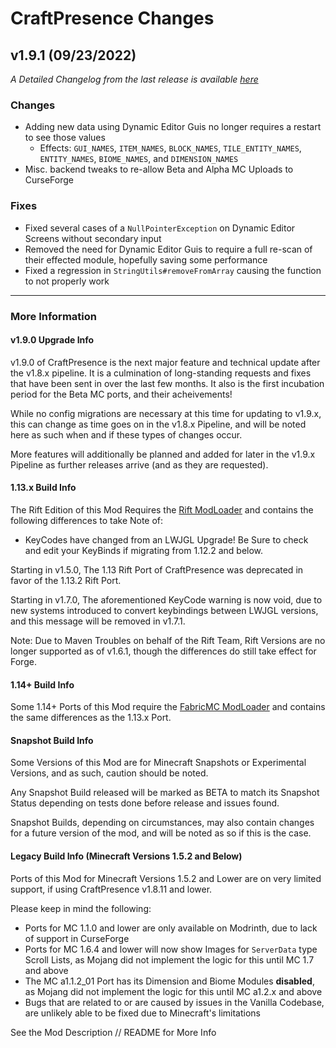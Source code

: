 # CraftPresence Changes

## v1.9.1 (09/23/2022)

_A Detailed Changelog from the last release is
available [here](https://gitlab.com/CDAGaming/CraftPresence/-/compare/release%2Fv1.9.0...release%2Fv1.9.1)_

### Changes

* Adding new data using Dynamic Editor Guis no longer requires a restart to see those values
    * Effects: `GUI_NAMES`, `ITEM_NAMES`, `BLOCK_NAMES`, `TILE_ENTITY_NAMES`, `ENTITY_NAMES`, `BIOME_NAMES`,
      and `DIMENSION_NAMES`
* Misc. backend tweaks to re-allow Beta and Alpha MC Uploads to CurseForge

### Fixes

* Fixed several cases of a `NullPointerException` on Dynamic Editor Screens without secondary input
* Removed the need for Dynamic Editor Guis to require a full re-scan of their effected module, hopefully saving some
  performance
* Fixed a regression in `StringUtils#removeFromArray` causing the function to not properly work

___

### More Information

#### v1.9.0 Upgrade Info

v1.9.0 of CraftPresence is the next major feature and technical update after the v1.8.x pipeline.
It is a culmination of long-standing requests and fixes that have been sent in over the last few months.
It also is the first incubation period for the Beta MC ports, and their acheivements!

While no config migrations are necessary at this time for updating to v1.9.x, this can change as time goes on in the
v1.8.x Pipeline, and will be noted here as such when and if these types of changes occur.

More features will additionally be planned and added for later in the v1.9.x Pipeline as further releases arrive (and as
they are requested).

#### 1.13.x Build Info

The Rift Edition of this Mod Requires the [Rift ModLoader](https://www.curseforge.com/minecraft/mc-mods/rift) and
contains the following differences to take Note of:

* KeyCodes have changed from an LWJGL Upgrade! Be Sure to check and edit your KeyBinds if migrating from 1.12.2 and
  below.

Starting in v1.5.0, The 1.13 Rift Port of CraftPresence was deprecated in favor of the 1.13.2 Rift Port.

Starting in v1.7.0, The aforementioned KeyCode warning is now void, due to new systems introduced to convert keybindings
between LWJGL versions, and this message will be removed in v1.7.1.

Note: Due to Maven Troubles on behalf of the Rift Team, Rift Versions are no longer supported as of v1.6.1, though the
differences do still take effect for Forge.

#### 1.14+ Build Info

Some 1.14+ Ports of this Mod require the [FabricMC ModLoader](https://www.curseforge.com/minecraft/mc-mods/fabric-api)
and contains the same differences as the 1.13.x Port.

#### Snapshot Build Info

Some Versions of this Mod are for Minecraft Snapshots or Experimental Versions, and as such, caution should be noted.

Any Snapshot Build released will be marked as BETA to match its Snapshot Status depending on tests done before release
and issues found.

Snapshot Builds, depending on circumstances, may also contain changes for a future version of the mod, and will be noted
as so if this is the case.

#### Legacy Build Info (Minecraft Versions 1.5.2 and Below)

Ports of this Mod for Minecraft Versions 1.5.2 and Lower are on very limited support, if using CraftPresence v1.8.11 and
lower.

Please keep in mind the following:

* Ports for MC 1.1.0 and lower are only available on Modrinth, due to lack of support in CurseForge
* Ports for MC 1.6.4 and lower will now show Images for `ServerData` type Scroll Lists, as Mojang did not implement the
  logic for this until MC 1.7 and above
* The MC a1.1.2_01 Port has its Dimension and Biome Modules **disabled**, as Mojang did not implement the logic for this
  until MC a1.2.x and above
* Bugs that are related to or are caused by issues in the Vanilla Codebase, are unlikely able to be fixed due to
  Minecraft's limitations

See the Mod Description // README for More Info
